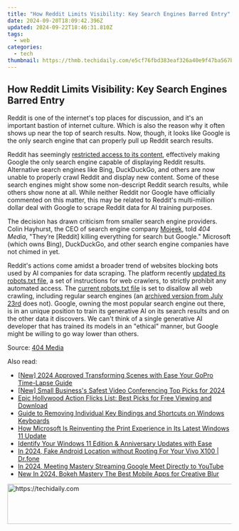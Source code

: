 ```yaml
---
title: "How Reddit Limits Visibility: Key Search Engines Barred Entry"
date: 2024-09-20T18:09:42.396Z
updated: 2024-09-22T18:46:31.810Z
tags:
  - web
categories:
  - tech
thumbnail: https://thmb.techidaily.com/e5cf76fbd383eaf326a40e9f47ba567bbfc7a691177fb2bbb8430f5442ba8e06.jpg
---
```


## How Reddit Limits Visibility: Key Search Engines Barred Entry

Reddit is one of the internet's top places for discussion, and it's an important bastion of internet culture. Which is also the reason why it often shows up near the top of search results. Now, though, it looks like Google is the only search engine that can properly pull up Reddit search results.

 Reddit has seemingly [restricted access to its content](https://ai-video-apps.techidaily.com/new-2024-approved-mp4-editor-for-mavericks-edit-mp4-in-os-x-mavericks/), effectively making Google the only search engine capable of displaying Reddit results. Alternative search engines like Bing, DuckDuckGo, and others are now unable to properly crawl Reddit and display new content. Some of these search engines might show some non-descript Reddit search results, while others show none at all. While neither Reddit nor Google have officially commented on this matter, this may be related to Reddit's multi-million dollar deal with Google to scrape Reddit data for AI training purposes.

 The decision has drawn criticism from smaller search engine providers. Colin Hayhurst, the CEO of search engine company [Mojeek](https://www.mojeek.com/), told _404 Media_, "They’re \[Reddit\] killing everything for search but Google." Microsoft (which owns Bing), DuckDuckGo, and other search engine companies have not chimed in yet.

 Reddit's actions come amidst a broader trend of websites blocking bots used by AI companies for data scraping. The platform recently [updated its robots.txt file](https://www.redditinc.com/blog/robot-txt-update), a set of instructions for web crawlers, to strictly prohibit any automated access. The [current robots.txt file](https://www.reddit.com/robots.txt) is set to disallow all web crawling, including regular search engines (an [archived version from July 23rd](https://web.archive.org/web/20240723002417/https://www.reddit.com/robots.txt) does not). Google, owning the most popular search engine out there, is in an unique position to train its generative AI on its search results and on the other data it discovers. We can't think of a single generative AI developer that has trained its models in an "ethical" manner, but Google might be willing to go way lower than others.

 Source: [404 Media](https://www.404media.co/google-is-the-only-search-engine-that-works-on-reddit-now-thanks-to-ai-deal/)

<ins class="adsbygoogle"
     style="display:block"
     data-ad-format="autorelaxed"
     data-ad-client="ca-pub-7571918770474297"
     data-ad-slot="1223367746"></ins>

<ins class="adsbygoogle"
     style="display:block"
     data-ad-client="ca-pub-7571918770474297"
     data-ad-slot="8358498916"
     data-ad-format="auto"
     data-full-width-responsive="true"></ins>

<span class="atpl-alsoreadstyle">Also read:</span>
<div><ul>
<li><a href="https://fox-glue.techidaily.com/new-2024-approved-transforming-scenes-with-ease-your-gopro-time-lapse-guide/"><u>[New] 2024 Approved Transforming Scenes with Ease Your GoPro Time-Lapse Guide</u></a></li>
<li><a href="https://screen-mirroring-recording.techidaily.com/new-small-businesss-safest-video-conferencing-top-picks-for-2024/"><u>[New] Small Business's Safest Video Conferencing Top Picks for 2024</u></a></li>
<li><a href="https://techtrends.techidaily.com/epic-hollywood-action-flicks-list-best-picks-for-free-viewing-and-download/"><u>Epic Hollywood Action Flicks List: Best Picks for Free Viewing and Download</u></a></li>
<li><a href="https://some-skills.techidaily.com/guide-to-removing-individual-key-bindings-and-shortcuts-on-windows-keyboards/"><u>Guide to Removing Individual Key Bindings and Shortcuts on Windows Keyboards</u></a></li>
<li><a href="https://some-skills.techidaily.com/how-microsoft-is-reinventing-the-print-experience-in-its-latest-windows-11-update/"><u>How Microsoft Is Reinventing the Print Experience in Its Latest Windows 11 Update</u></a></li>
<li><a href="https://some-skills.techidaily.com/identify-your-windows-11-edition-and-anniversary-updates-with-ease/"><u>Identify Your Windows 11 Edition & Anniversary Updates with Ease</u></a></li>
<li><a href="https://android-location.techidaily.com/in-2024-fake-android-location-without-rooting-for-your-vivo-x100-drfone-by-drfone-virtual/"><u>In 2024, Fake Android Location without Rooting For Your Vivo X100 | Dr.fone</u></a></li>
<li><a href="https://youtube-zero.techidaily.com/24-meeting-mastery-streaming-google-meet-directly-to-youtube/"><u>In 2024, Meeting Mastery Streaming Google Meet Directly to YouTube</u></a></li>
<li><a href="https://smart-video-creator.techidaily.com/new-in-2024-bokeh-mastery-the-best-mobile-apps-for-creative-blur/"><u>New In 2024, Bokeh Mastery The Best Mobile Apps for Creative Blur</u></a></li>
</ul></div>

<!-- affiliate ads begin -->
<a href="https://ursime.pxf.io/c/5597632/2136536/16384" target="_top" id="2136536">
  <img src="//a.impactradius-go.com/display-ad/16384-2136536" border="0" alt="https://techidaily.com" width="728" height="90"/>
</a>
<img height="0" width="0" src="https://ursime.pxf.io/i/5597632/2136536/16384" style="position:absolute;visibility:hidden;" border="0" />
<!-- affiliate ads end -->

